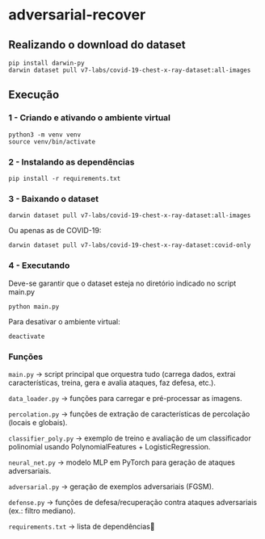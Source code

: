 # adversarial-recover

## Realizando o download do dataset
```
pip install darwin-py
darwin dataset pull v7-labs/covid-19-chest-x-ray-dataset:all-images
```

## Execução
### 1 - Criando e ativando o ambiente virtual
```
python3 -m venv venv
source venv/bin/activate
```

### 2 - Instalando as dependências
```
pip install -r requirements.txt
```

### 3 - Baixando o dataset
```
darwin dataset pull v7-labs/covid-19-chest-x-ray-dataset:all-images
```

Ou apenas as de COVID-19:
```
darwin dataset pull v7-labs/covid-19-chest-x-ray-dataset:covid-only
```

### 4 - Executando 
Deve-se garantir que o dataset esteja no diretório indicado no script main.py
```
python main.py
```

Para desativar o ambiente virtual:
```
deactivate
```

### Funções

`main.py` -> script principal que orquestra tudo (carrega dados, extrai características, treina, gera e avalia ataques, faz defesa, etc.).

`data_loader.py` -> funções para carregar e pré-processar as imagens.

`percolation.py` -> funções de extração de características de percolação (locais e globais).

`classifier_poly.py` -> exemplo de treino e avaliação de um classificador polinomial usando PolynomialFeatures + LogisticRegression.

`neural_net.py` -> modelo MLP em PyTorch para geração de ataques adversariais.

`adversarial.py` -> geração de exemplos adversariais (FGSM).

`defense.py` -> funções de defesa/recuperação contra ataques adversariais (ex.: filtro mediano).

`requirements.txt` -> lista de dependências

